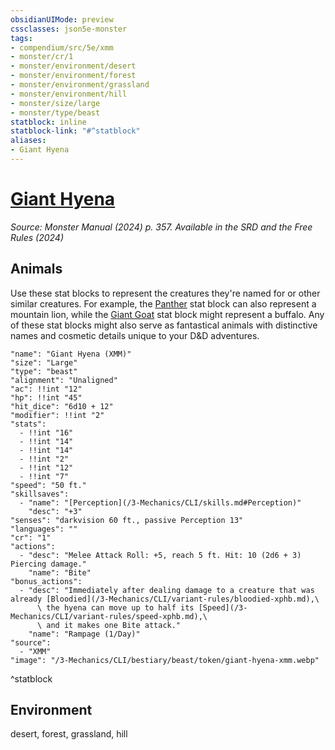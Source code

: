```yaml
---
obsidianUIMode: preview
cssclasses: json5e-monster
tags:
- compendium/src/5e/xmm
- monster/cr/1
- monster/environment/desert
- monster/environment/forest
- monster/environment/grassland
- monster/environment/hill
- monster/size/large
- monster/type/beast
statblock: inline
statblock-link: "#^statblock"
aliases:
- Giant Hyena
---
```

# [Giant Hyena](3-Mechanics\CLI\bestiary\beast/giant-hyena-xmm.md)
*Source: Monster Manual (2024) p. 357. Available in the <span title='Systems Reference Document (5.2)'>SRD</span> and the Free Rules (2024)*  

## Animals

Use these stat blocks to represent the creatures they're named for or other similar creatures. For example, the [Panther](/3-Mechanics/CLI/bestiary/beast/panther-xmm.md) stat block can also represent a mountain lion, while the [Giant Goat](/3-Mechanics/CLI/bestiary/beast/giant-goat-xmm.md) stat block might represent a buffalo. Any of these stat blocks might also serve as fantastical animals with distinctive names and cosmetic details unique to your D&D adventures.

```statblock
"name": "Giant Hyena (XMM)"
"size": "Large"
"type": "beast"
"alignment": "Unaligned"
"ac": !!int "12"
"hp": !!int "45"
"hit_dice": "6d10 + 12"
"modifier": !!int "2"
"stats":
  - !!int "16"
  - !!int "14"
  - !!int "14"
  - !!int "2"
  - !!int "12"
  - !!int "7"
"speed": "50 ft."
"skillsaves":
  - "name": "[Perception](/3-Mechanics/CLI/skills.md#Perception)"
    "desc": "+3"
"senses": "darkvision 60 ft., passive Perception 13"
"languages": ""
"cr": "1"
"actions":
  - "desc": "Melee Attack Roll: +5, reach 5 ft. Hit: 10 (2d6 + 3) Piercing damage."
    "name": "Bite"
"bonus_actions":
  - "desc": "Immediately after dealing damage to a creature that was already [Bloodied](/3-Mechanics/CLI/variant-rules/bloodied-xphb.md),\
      \ the hyena can move up to half its [Speed](/3-Mechanics/CLI/variant-rules/speed-xphb.md),\
      \ and it makes one Bite attack."
    "name": "Rampage (1/Day)"
"source":
  - "XMM"
"image": "/3-Mechanics/CLI/bestiary/beast/token/giant-hyena-xmm.webp"
```
^statblock

## Environment

desert, forest, grassland, hill